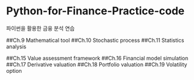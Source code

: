 # Python-for-Finance-Practice-code
파이썬을 활용한 금융 분석 연습

##Ch.9 Mathematical tool
##Ch.10 Stochastic process
##Ch.11 Statistics analysis

##Ch.15 Value assessment framework
##Ch.16 Financial model simulation
##Ch.17 Derivative valuation
##Ch.18 Portfolio valuation
##Ch.19 Volatility option
